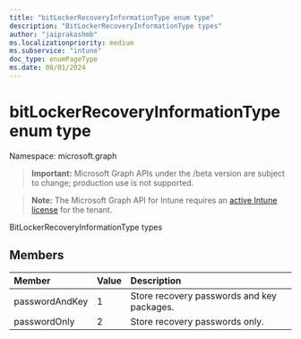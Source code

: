 ```yaml
---
title: "bitLockerRecoveryInformationType enum type"
description: "BitLockerRecoveryInformationType types"
author: "jaiprakashmb"
ms.localizationpriority: medium
ms.subservice: "intune"
doc_type: enumPageType
ms.date: 08/01/2024
---
```


# bitLockerRecoveryInformationType enum type

Namespace: microsoft.graph

> **Important:** Microsoft Graph APIs under the /beta version are subject to change; production use is not supported.

> **Note:** The Microsoft Graph API for Intune requires an [active Intune license](https://go.microsoft.com/fwlink/?linkid=839381) for the tenant.

BitLockerRecoveryInformationType types

## Members
|Member|Value|Description|
|:---|:---|:---|
|passwordAndKey|1|Store recovery passwords and key packages.|
|passwordOnly|2|Store recovery passwords only.|
